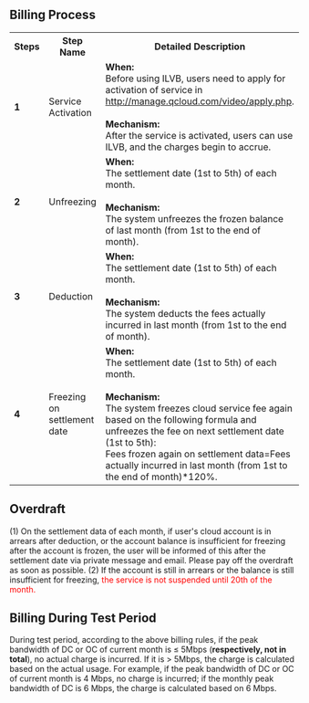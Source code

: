 ﻿
## Billing Process

<table style="display:table;width:80%;"class="t">
<tbody><tr>
<th> <b>Steps</b>
</th><th> <b>Step Name</b>
</th><th> <b>Detailed Description</b>
</th></tr>
<tr>
<td> <b>1</b>
</td><td> Service Activation
</td><td> <b>When: </b><br>Before using ILVB, users need to apply for activation of service in <br><a href="http://manage.qcloud.com/video/apply.php" class="external free" title="http://manage.qcloud.com/video/apply.php" target="_blank" rel="nofollow">http://manage.qcloud.com/video/apply.php</a>.<br><br><b>Mechanism: </b><br>After the service is activated, users can use ILVB, and the charges begin to accrue.
</td></tr>
<tr>
<td> <b>2</b>
</td><td> Unfreezing
</td><td> <b>When: </b><br>The settlement date (1st to 5th) of each month. <br><br><b>Mechanism: </b><br>The system unfreezes the frozen balance of last month (from 1st to the end of month).
</td></tr>
<tr>
<td> <b>3</b>
</td><td> Deduction
</td><td> <b>When: </b><br>The settlement date (1st to 5th) of each month. <br><br><b>Mechanism: </b><br>The system deducts the fees actually incurred in last month (from 1st to the end of month).
</td></tr>
<tr>
<td> <b>4</b>
</td><td> Freezing on settlement date
</td><td> <b>When: </b><br>The settlement date (1st to 5th) of each month. <br><br><b>Mechanism: </b><br>The system freezes cloud service fee again based on the following formula and unfreezes the fee on next settlement date (1st to 5th): <br>Fees frozen again on settlement data=Fees actually incurred in last month (from 1st to the end of month)*120%.
</td></tr></tbody></table>

## Overdraft

(1) On the settlement data of each month, if user's cloud account is in arrears after deduction, or the account balance is insufficient for freezing after the account is frozen, the user will be informed of this after the settlement date via private message and email. Please pay off the overdraft as soon as possible.
(2) If the account is still in arrears or the balance is still insufficient for freezing, <font color=red>the service is not suspended until 20th of the month.</font>


## Billing During Test Period

During test period, according to the above billing rules, if the peak bandwidth of DC or OC of current month is ≤ 5Mbps (**respectively, not in total**), no actual charge is incurred. If it is > 5Mbps, the charge is calculated based on the actual usage. For example, if the peak bandwidth of DC or OC of current month is 4 Mbps, no charge is incurred; if the monthly peak bandwidth of DC is 6 Mbps, the charge is calculated based on 6 Mbps.

